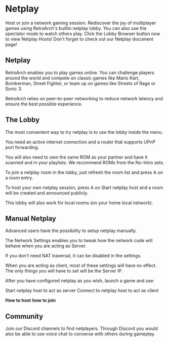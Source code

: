 # Netplay

Host or join a network gaming session. Rediscover the joy of multiplayer games using RetroArch's builtin netplay lobby. You can also use the spectator mode to watch others play. Click the Lobby Browser button now to view Netplay Hosts! Don't forget to check out our Netplay document page!

## Netplay

RetroArch enables you to play games online. You can challenge players around the world and compete on classic games like Mario Kart, Bomberman, Street Fighter, or team up on games like Streets of Rage or Sonic 3.

RetroArch relies on peer-to-peer networking to reduce network latency and ensure the best possible experience.

## The Lobby

The most convenient way to try netplay is to use the lobby inside the menu.

You need an active internet connection and a router that supports UPnP port forwarding.

You will also need to own the same ROM as your partner and have it scanned and in your playlists. We recommend ROMs from the No-Intro sets.

To join a netplay room in the lobby, just refresh the room list and press A on a room entry.

To host your own netplay session, press A on Start netplay host and a room will be created and announced publicly.

This lobby will also work for local rooms (on your home local network).

## Manual Netplay

Advanced users have the possibility to setup netplay manually.

The Network Settings enables you to tweak how the network code will behave when you are acting as Server.

If you don't need NAT traversal, it can be disabled in the settings.

When you are acting as client, most of these settings will have no effect. The only things you will have to set will be the Server IP.

After you have configured netplay as you wish, launch a game and use:

Start netplay host to act as server
Connect to netplay host to act as client

**How to host**
**how to join**

## Community

Join our Discord channels to find netplayers. Through Discord you would also be able to use voice chat to converse with others during gameplay.